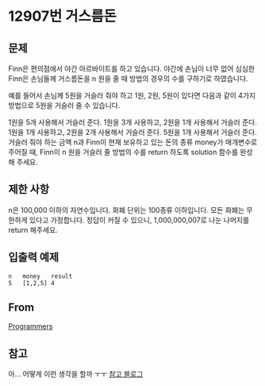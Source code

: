 # 12907번 거스름돈

## 문제

Finn은 편의점에서 야간 아르바이트를 하고 있습니다. 야간에 손님이 너무 없어 심심한 Finn은 손님들께 거스름돈을 n 원을 줄 때 방법의 경우의 수를 구하기로 하였습니다.

예를 들어서 손님께 5원을 거슬러 줘야 하고 1원, 2원, 5원이 있다면 다음과 같이 4가지 방법으로 5원을 거슬러 줄 수 있습니다.

1원을 5개 사용해서 거슬러 준다.
1원을 3개 사용하고, 2원을 1개 사용해서 거슬러 준다.
1원을 1개 사용하고, 2원을 2개 사용해서 거슬러 준다.
5원을 1개 사용해서 거슬러 준다.
거슬러 줘야 하는 금액 n과 Finn이 현재 보유하고 있는 돈의 종류 money가 매개변수로 주어질 때, Finn이 n 원을 거슬러 줄 방법의 수를 return 하도록 solution 함수를 완성해 주세요.

## 제한 사항

n은 100,000 이하의 자연수입니다.
화폐 단위는 100종류 이하입니다.
모든 화폐는 무한하게 있다고 가정합니다.
정답이 커질 수 있으니, 1,000,000,007로 나눈 나머지를 return 해주세요.

## 입출력 예제

```
n	money	result
5	[1,2,5]	4
```

## From

[Programmers](https://programmers.co.kr/learn/courses/30/lessons/12907)

## 참고
아... 어떻게 이런 생각을 할까 ㅜㅜ
[참고 블로그](https://m.blog.naver.com/PostView.nhn?blogId=lee012500&logNo=221685262124&categoryNo=19&proxyReferer=https:%2F%2Fwww.google.com%2F)